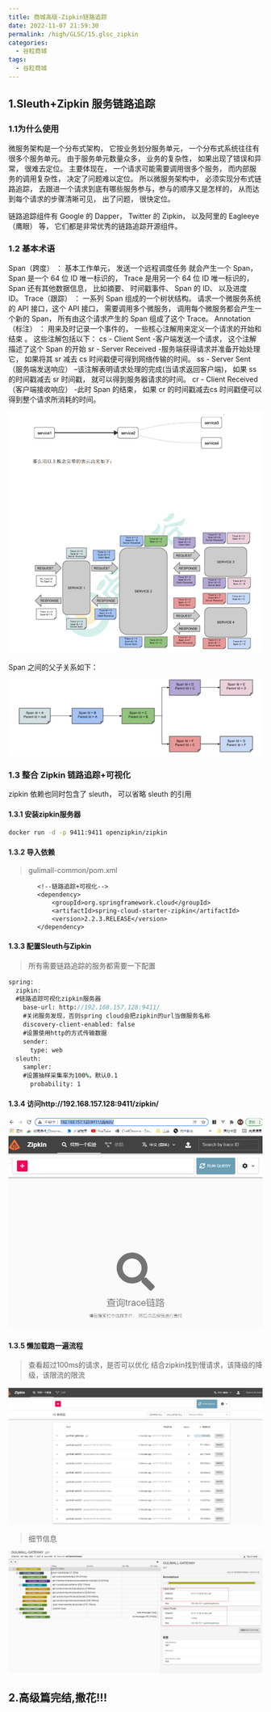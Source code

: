 ```yaml
---
title: 商城高级-Zipkin链路追踪
date: 2022-11-07 21:59:30
permalink: /high/GLSC/15.glsc_zipkin
categories:
  - 谷粒商城
tags:
  - 谷粒商城
---
```

## 1.Sleuth+Zipkin 服务链路追踪

### 1.1为什么使用

微服务架构是一个分布式架构， 它按业务划分服务单元， 一个分布式系统往往有很多个服务单元。 由于服务单元数量众多， 业务的复杂性， 如果出现了错误和异常， 很难去定位。 主要体现在， 一个请求可能需要调用很多个服务， 而内部服务的调用复杂性， 决定了问题难以定位。 所以微服务架构中， 必须实现分布式链路追踪， 去跟进一个请求到底有哪些服务参与，参与的顺序又是怎样的， 从而达到每个请求的步骤清晰可见， 出了问题， 很快定位。

链路追踪组件有 Google 的 Dapper， Twitter 的 Zipkin， 以及阿里的 Eagleeye （鹰眼） 等， 它们都是非常优秀的链路追踪开源组件。

### 1.2 基本术语

Span（跨度） ： 基本工作单元， 发送一个远程调度任务 就会产生一个 Span， Span 是一个 64 位 ID 唯一标识的， Trace 是用另一个 64 位 ID 唯一标识的， Span 还有其他数据信息， 比如摘要、 时间戳事件、 Span 的 ID、 以及进度 ID。
Trace（跟踪） ： 一系列 Span 组成的一个树状结构。 请求一个微服务系统的 API 接口，这个 API 接口， 需要调用多个微服务， 调用每个微服务都会产生一个新的 Span， 所有由这个请求产生的 Span 组成了这个 Trace。
Annotation（标注） ： 用来及时记录一个事件的， 一些核心注解用来定义一个请求的开始和结束 。 这些注解包括以下：
cs - Client Sent -客户端发送一个请求， 这个注解描述了这个 Span 的开始
sr - Server Received -服务端获得请求并准备开始处理它， 如果将其 sr 减去 cs 时间戳便可得到网络传输的时间。
ss - Server Sent （服务端发送响应） –该注解表明请求处理的完成(当请求返回客户端)， 如果 ss 的时间戳减去 sr 时间戳， 就可以得到服务器请求的时间。
cr - Client Received （客户端接收响应） -此时 Span 的结束， 如果 cr 的时间戳减去cs 时间戳便可以得到整个请求所消耗的时间。

![image-20220111164614595](./assets/15.glsc_zipkin/dfdb6a582dda921364a2afb0bf6a1b98.png)

Span 之间的父子关系如下：

![image-20220111164650383](./assets/15.glsc_zipkin/3e3eadafbf76eeffa550a8987a13c82c.png)

### 1.3 整合 Zipkin 链路追踪+可视化

zipkin 依赖也同时包含了 sleuth， 可以省略 sleuth 的引用

#### 1.3.1 安装zipkin服务器

```sh
docker run -d -p 9411:9411 openzipkin/zipkin
```

#### 1.3.2 导入依赖

>gulimall-common/pom.xml

```pom
        <!--链路追踪+可视化-->
        <dependency>
            <groupId>org.springframework.cloud</groupId>
            <artifactId>spring-cloud-starter-zipkin</artifactId>
            <version>2.2.3.RELEASE</version>
        </dependency>
```

#### 1.3.3 配置Sleuth与Zipkin

> 所有需要链路追踪的服务都需要一下配置

```y
spring:
  zipkin:
  #链路追踪可视化zipkin服务器
    base-url: http://192.168.157.128:9411/
    #关闭服务发现，否则spring cloud会把zipkin的url当做服务名称
    discovery-client-enabled: false
    #设置使用http的方式传输数据
    sender:
      type: web
  sleuth:
    sampler:
    #设置抽样采集率为100%，默认0.1
      probability: 1
```

#### 1.3.4 访问http://192.168.157.128:9411/zipkin/

![image-20220111172610263](./assets/15.glsc_zipkin/f2175c78d9b9a350814462b84cae8874.png)

#### 1.3.5 懒加载跑一遍流程

>查看超过100ms的请求，是否可以优化
>结合zipkin找到慢请求，该降级的降级，该限流的限流

![image-20220111174506998](./assets/15.glsc_zipkin/59dec5f8f0b24ac1e9ce29d456340b0d.png)

> 细节信息

![image-20220111175108978](./assets/15.glsc_zipkin/10d0b2fcd132c85fe15e20f1b8efb298.png)

## 2.高级篇完结,撒花!!!
